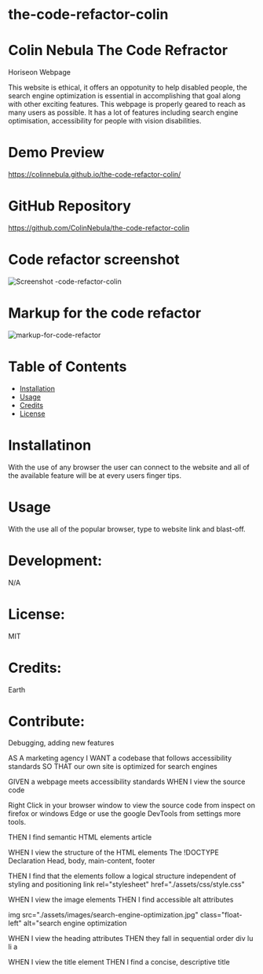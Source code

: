 # the-code-refactor-colin

# Colin Nebula The Code Refractor

Horiseon Webpage

This website is ethical, it offers an oppotunity to help disabled people, the search engine optimization is essential in accomplishing that goal along with other exciting features. This webpage is properly geared to reach as many users as possible. It has a lot of features including search engine optimisation, accessibility for people with vision disabilities.

# Demo Preview 
https://colinnebula.github.io/the-code-refactor-colin/

# GitHub Repository
https://github.com/ColinNebula/the-code-refactor-colin

# Code refactor screenshot
![Screenshot -code-refactor-colin](https://user-images.githubusercontent.com/57843842/125205444-4a7e8a00-e250-11eb-9b3b-332b86c4dbad.png)

# Markup for the code refactor
![markup-for-code-refactor](https://user-images.githubusercontent.com/57843842/125206026-f923ca00-e252-11eb-880b-0a9f3bef7b09.png)


# Table of Contents

* [Installation](#installation)
* [Usage](#usage)
* [Credits](#credits)
* [License](#license)


# Installatinon
With the use of any browser the user can connect to the website and all of the available feature will be at every users finger tips.

# Usage 
With the use all of the popular browser, type to website link and blast-off.

# Development: 
N/A

# License: 
MIT

# Credits: 
Earth

# Contribute:
Debugging, adding new features


AS A marketing agency I WANT a codebase that follows accessibility standards SO THAT our own site is optimized for search engines

GIVEN a webpage meets accessibility standards WHEN I view the source code

Right Click in your browser window to view the source code from inspect on firefox or windows Edge or use the google DevTools from settings more tools.

THEN I find semantic HTML elements article

WHEN I view the structure of the HTML elements The !DOCTYPE Declaration Head, body, main-content, footer

THEN I find that the elements follow a logical structure independent of styling and positioning link rel="stylesheet" href="./assets/css/style.css"

WHEN I view the image elements THEN I find accessible alt attributes

img src="./assets/images/search-engine-optimization.jpg" class="float-left" alt="search engine optimization

WHEN I view the heading attributes THEN they fall in sequential order div lu li a

WHEN I view the title element THEN I find a concise, descriptive title